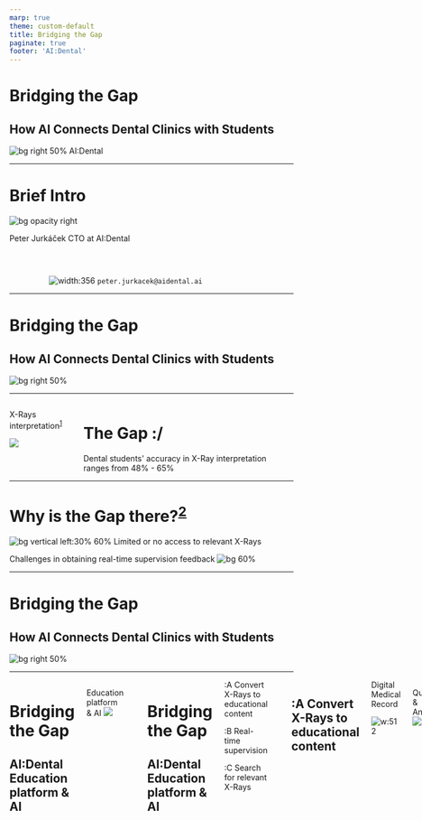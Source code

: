 ```yaml
---
marp: true
theme: custom-default
title: Bridging the Gap
paginate: true
footer: 'AI:Dental'
---
```


<!-- _paginate: skip -->
<!-- _footer: "" -->
# Bridging the Gap
## How <span class="aid">AI</span> Connects Dental Clinics with Students
![bg right 50%](img/image.png)
AI:Dental

---
<!-- _color: '#000' -->
<!-- _footer: "" -->
# Brief Intro
<!-- "Hi everyone, I'm [Your Name], the CTO of [Your AI Company]. Beyond the world of technology, I'm passionate about sports, enjoy a good cup of coffee, and appreciate the art of craft beer. Today, I'm not just here to talk tech; I'm open to connecting on shared interests. Scan the QR code on my Linked for a virtual meetup. Let's dig in"
-->
![bg opacity right](img/57e2696d-f37a-4111-8f3d-72bada4c77c5.JPG)

Peter Jurkáček
CTO at AI:Dental


<div class="aid" style="
text-align:center;
vertical-align:middle;
padding-top:30px;
width:412px;
">

![width:356](img/qr_1.png)
`peter.jurkacek@aidental.ai`
</div>
<!-- 
# Problem statement
- Studenti idu na kliniku nepripraveni
- Proces pridelovania stundetov na kliniky nie je transparentny
- Challanges in dental education
    - Curricular Relevance (Stream data from real clinics automatically)
    - Clinical Training Opportunities (Transform data to training materials)
    - Ethical and Legal Challenges (Consents)
    - Access to Education (Free)
- Students' and Professor's pain points
- Relatable story 
-->

<!-- References
https://www.ncbi.nlm.nih.gov/pmc/articles/PMC8238744/
https://pubmed.ncbi.nlm.nih.gov/30861309/ 
https://www.ncbi.nlm.nih.gov/pmc/articles/PMC9026102/
https://www.ncbi.nlm.nih.gov/pmc/articles/PMC5334326/
https://www.researchgate.net/publication/



(1996 Room for improvement? The accuracy of dental practitioners who diagnose bony pathoses with radiographs)[https://pubmed.ncbi.nlm.nih.gov/8665324/]
-->
---
# Bridging <span class="aid">the Gap</span>
## How AI Connects Dental Clinics with Students
![bg right 50%](img/image.png)
<!-- ---
To democratize dental health through AI by enhancing precision, affordability, and accessibility in education and patient care. 
Shaping the future of the dentistry through creating the conditions for everyone to access the affordable and personalised healthcare.  -->

---
<!-- Interpretation of dental X-rays is essential in making an accurate diagnosis, performing dental procedures, in evaluating procedural success and in documentation of dental and oral health 
- error-prone process, even for experts
- low-prevalence anomalies. it means that the condition is not commonly observed in the general population (Carotid artery calcifications)
-->

<!-- _footer: "1. 2022 Evaluation of radiographic interpretation skills of undergraduate dental students studying in a dental college of Punjab, India – A comparative study" -->
<div class="columns">
<div class="aid">

X-Rays interpretation<sup>[1]</sup>
<!-- ![](img/qexample.png) -->
![](img/pdentits-answers-H.png)

</div>
<div>

#
#
<h1>The Gap <span class="aid">:/</span></h1>
Dental <span class="aid">students' accuracy</span> in X-Ray interpretation ranges from <span class="aid">48% - 65%</span>

</div>
</div>

[1]: https://www.researchgate.net/publication/367683626_Evaluation_of_radiographic_interpretation_skills_of_undergraduate_dental_students_studying_in_a_dental_college_of_Punjab_India_-_A_comparative_study
---
<!-- _footer: "2. 2022 Dental Students’ Knowledge, Confidence, Ability, and Self-Reported Difficulties in Periodontal Education: A Mixed Method Pilot Study" -->
# <span class="aid">Why</span> is the Gap there?<sup>[2]</sup>
![bg vertical left:30% 60%](img/image-2.png)
<span class="aid">Limited</span> or <span class="aid">no access</span> to relevant X-Rays

Challenges in obtaining <span class="aid">real-time supervision</span> feedback
![bg 60%](img/image-3.png)

[2]: https://www.ncbi.nlm.nih.gov/pmc/articles/PMC9026102/

---
# <span class="aid">Bridging</span> the Gap
## How <span class="aid">AI</span> Connects Dental Clinics with Students
![bg right 50%](img/image-1.png)

---
<div class="columns">
<div>

# <span class="aid">Bridging</span> the Gap
## AI:Dental Education<br> platform & <span class="aid">AI</span>

</div>
<div>
<div class="aid">

Education platform & AI
![](img/edu_app.png)

</div>
</div>

---

<div class="columns">
<div>

# <span class="aid">Bridging</span> the Gap
## AI:Dental Education<br> platform & <span class="aid">AI</span>

</div>
<div>

<div>
<span class="aid">:A</span> Convert X-Rays to educational content

<span class="aid">:B</span> Real-time supervision

<span class="aid">:C</span> Search for relevant X-Rays


</div>
</div>

---
## <span class="aid">:A</span> <span class="aid">Convert X-Rays to educational content</span>

<div class="columns">
<div>
Digital Medical Record

![w:512](img/321b949b-b01d-49b0-97a8-75af270f5e98.jpg)
    <!-- ![w:256](EMR_semafor.png) -->
</div>
<div class="aid">

Questions & Answers
![w:512](img/edu_quiz.png)

</div>
</div>

---
<!-- _footer: "3. An Explainable Deep Learning Model to Prediction Dental Caries Using Panoramic Radiograph Images (2023)" -->
## <span class="aid">:B</span> <span class="aid">Real-time supervision</span>

<div class="columns">
<div>
Questions & Answers

![w:512](img/edu_quiz.png)
</div>
<div class="aid">

Solution explanation<sup>[3]</sup>
![w:512](img/grad-cam.png)

</div>
</div>

[3]: https://www.researchgate.net/publication/366946851_An_Explainable_Deep_Learning_Model_to_Prediction_Dental_Caries_Using_Panoramic_X-Ray_Images

---
<!-- _footer: "4. Dental CLAIRES: Contrastive LAnguage Image REtrieval Search for Dental Research (2023)" -->

<!-- 
https://www.sciencedirect.com/science/article/pii/S2772442523001491 
https://www.mdpi.com/2075-5309/13/2/275
https://www.ncbi.nlm.nih.gov/pmc/articles/PMC10283104/
-->
## <span class="aid">:C</span> <span class="aid">Search for relevant X-Rays</span>

<div class="columns">
<div>
Catalog of cases

![w:512](img/catalog.png)
</div>
<div class="aid">

Relevant X-Ray<sup>[4]</sup>
![w:512](img/case.png)

</div>
</div>

[4]: https://www.ncbi.nlm.nih.gov/pmc/articles/PMC10283104/

--- 
<div class="columns">
<div>
<h1>Let's collaborate <span class="aid">:D</span></h1>

- Universities
- Dental clinics
- Hospitals
- Researchers (Case Studies)
- AI companies

</div>
<div class="aid" style="
  text-align:center;
  vertical-align:middle;
  padding-top:30px;
  width:400px;
">

### Contact us

![width:356](img/qr_aid.png)

</div>
</div>

---
<!-- To democratize dental health through AI by enhancing precision, affordability, and accessibility in education and patient care. 
Shaping the future of the dentistry through creating the conditions for everyone to access the affordable and personalised healthcare. -->
<div class="columns">
<div>

# <span class="aid">AI:Dental </span>
## The Bridge to better education in dental care

<span class="aid">:A</span> Convert X-Rays for education

<span class="aid">:B</span> Real-time supervision

<span class="aid">:C</span> Search for relevant X-Rays

</div>
<div class="aid" style="
  text-align:center;
  vertical-align:middle;
  padding-top:30px;
  padding-bottom:0px;
  width:400px;
">

### Contact us
![width:356](img/qr_aid.png)

</div>
</div>

